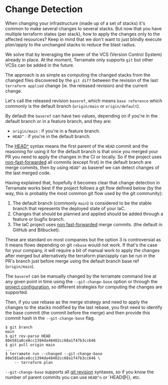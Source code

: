 # Change Detection

When changing your infrastructure (made up of a set of stacks) it's common to
make several changes to several stacks. But now that you have multiple terraform
states (per stack), how to apply the changes only to the affected resources?
Keep in mind that we don't want to just blindly execute _plan/apply_ to the
unchanged stacks to reduce the blast radius.

We solve that by leveraging the power of the VCS (Version Control System)
already in place. At the moment, Terramate only supports `git` but other VCSs
can be added in the future.

The approach is as simple as computing the changed stacks from the changed files 
discovered by the `git diff` between the revision of the last `terraform applied` 
change (ie. the released revision) and the current change.

Let's call the released revision `baseref`, which means `base reference` which
commonly is the default branch (`origin/main` or `origin/default`).

By default the `baseref` can have two values, depending on if you're in the
default branch or in a feature branch, and they are:

* `origin/main` : if you're in a feature branch.
* `HEAD^` : if you're in the default branch.

The [HEAD^](https://git-scm.com/docs/gitrevisions) syntax means the first
parent of the `HEAD` commit and the reasoning for using it for the default
branch is that once you merged your PR you need to apply the changes in the CI 
or locally. So if the project uses
[non-fast-forwarded](https://git-scm.com/docs/git-merge#_fast_forward_merge)
all commits (except first) in the default branch are merge commits, then by
using `HEAD^` as baseref we can detect changes of the last merged code.

Having explained that, hopefully it becomes clear that change detection in
Terramate works best if the project follows a git flow defined below (by the
way, this is probably the most common git flow used by the git community):

1. The default branch (commonly `main`) is considered to be the stable branch
   that represents the deployed state of your IaC.
2. Changes that should be planned and applied should be added through a feature
   or bugfix branch.
3. The IaC project uses [non
  fast-forwarded](https://git-scm.com/docs/git-merge#_fast_forward_merge) merge
  commits. (the default in GitHub and Bitbucket).

These are standard on most companies but the option 3 is controversial as it
means flows depending on git `rebase` would not work. If that's the case for
your company, it will require a bit of manual work to apply the changes after
merged but alternatively the terraform plan/apply can be run in the PR's branch
just before merge using the default branch base ref (`origin/main`).

The `baseref` can be manually changed by the terramate command line at any given
point in time using the `--git-change-base` option or through the [project configuration](project-config.md),
so different strategies for computing the changes are supported.

Then, if you use rebase as the merge strategy and need to apply the changes to
the stacks modified by the last rebase, you first need to identify the base
commit (the commit before the merge) and then provide this commit hash in the
`--git-change-base` flag.

```
$ git branch
main
$ git rev-parse HEAD
80e581a8ce8cc1394da48402cc68a1f47b3cc646
$ git pull origin main
...
$ terramate run --changed --git-change-base 80e581a8ce8cc1394da48402cc68a1f47b3cc646 \
    -- terraform plan
```

`--git-change-base` supports all [git
revision](https://git-scm.com/docs/gitrevisions) syntaxes, so if you know the
number of parent commits you can use `HEAD^n` or `HEAD@{<query>}, etc.
